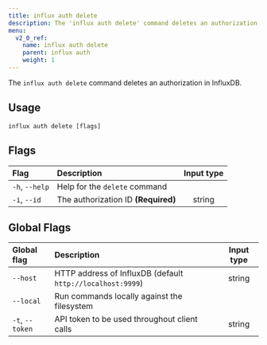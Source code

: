 ```yaml
---
title: influx auth delete
description: The 'influx auth delete' command deletes an authorization in InfluxDB.
menu:
  v2_0_ref:
    name: influx auth delete
    parent: influx auth
    weight: 1
---
```


The `influx auth delete` command deletes an authorization in InfluxDB.

## Usage
```
influx auth delete [flags]
```

## Flags
| Flag           | Description                         | Input type  |
|:----           |:-----------                         |:----------: |
| `-h`, `--help` | Help for the `delete` command       |             |
| `-i`, `--id`   | The authorization ID **(Required)** | string      |

## Global Flags
| Global flag     | Description                                                | Input type |
|:-----------     |:-----------                                                |:----------:|
| `--host`        | HTTP address of InfluxDB (default `http://localhost:9999`) | string     |
| `--local`       | Run commands locally against the filesystem                |            |
| `-t`, `--token` | API token to be used throughout client calls               | string     |
